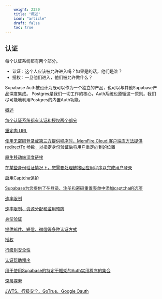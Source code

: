 ```yaml
---
    weight: 2320
    title: "概述"
    icon: "article"
    draft: false
    toc: true
---
```


## 认证

每个认证系统都有两个部分。

- 认证：这个人应该被允许进入吗？如果是的话，他们是谁？
- 授权：一旦他们进入，他们被允许做什么？

Supabase Auth被设计为既可以作为一个独立的产品，也可以与其他Supabase产品深度集成。 Postgres是我们一切工作的核心，Auth系统也遵循这一原则。我们尽可能地利用Postgres的内置Auth功能。

<div class="row flex-xl-wrap pb-4">
<div id="list-item" class="col-md-4 col-12 py-2">
  <a class="text-decoration-none text-reset" href="/docs/app/development_guide/auth/auth/">
  <div class="card h-100 features feature-full-bg rounded p-4 position-relative overflow-hidden border-1">
      <!-- <span class="h1 icon-color">
        <i class="material-icons align-middle">highlight</i>
      </span> -->
      <div class="card-body p-0 content">
        <p class="fs-5  card-title mb-1">概述</p>
        <p class="para card-text mb-0"> 每个认证系统都有认证和授权两个部分</p>
      </div>
    </div>
  </a>
</div>

<div id="list-item" class="col-md-4 col-12 py-2">
  <a class="text-decoration-none text-reset" href="/docs/app/development_guide/auth/redirect-urls/">
  <div class="card h-100 features feature-full-bg rounded p-4 position-relative overflow-hidden border-1">
      <!-- <span class="h1 icon-color">
        <i class="material-icons align-middle">highlight</i>
      </span> -->
      <div class="card-body p-0 content">
        <p class="fs-5  card-title mb-1">重定向 URL</p>
        <p class="para card-text mb-0"> 使用无密码登录或第三方提供程序时，MemFire Cloud 客户端库方法提供 redirectTo 参数，以指定身份验证后将用户重定向到的位置</p>
      </div>
    </div>
  </a>
</div>

<div id="list-item" class="col-md-4 col-12 py-2">
  <a class="text-decoration-none text-reset" href="/docs/app/development_guide/auth/native-mobile-deep-linking/">
  <div class="card h-100 features feature-full-bg rounded p-4 position-relative overflow-hidden border-1">
      <!-- <span class="h1 icon-color">
        <i class="material-icons align-middle">highlight</i>
      </span> -->
      <div class="card-body p-0 content">
        <p class="fs-5  card-title mb-1">原生移动端深度链接</p>
        <p class="para card-text mb-0"> 在某些身份验证情况下，您需要处理链接回应用程序以完成用户登录</p>
      </div>
    </div>
  </a>
</div>

<div id="list-item" class="col-md-4 col-12 py-2">
  <a class="text-decoration-none text-reset" href="/docs/app/development_guide/auth/auth-captcha/">
  <div class="card h-100 features feature-full-bg rounded p-4 position-relative overflow-hidden border-1">
      <!-- <span class="h1 icon-color">
        <i class="material-icons align-middle">highlight</i>
      </span> -->
      <div class="card-body p-0 content">
        <p class="fs-5  card-title mb-1">启用Captcha保护</p>
        <p class="para card-text mb-0"> Supabase为您提供了在登录、注册和密码重置表单中添加captcha的选项</p>
      </div>
    </div>
  </a>
</div>

<div id="list-item" class="col-md-4 col-12 py-2">
  <a class="text-decoration-none text-reset" href="/docs/app/development_guide/auth/rate-limiting/">
  <div class="card h-100 features feature-full-bg rounded p-4 position-relative overflow-hidden border-1">
      <!-- <span class="h1 icon-color">
        <i class="material-icons align-middle">highlight</i>
      </span> -->
      <div class="card-body p-0 content">
        <p class="fs-5  card-title mb-1">速率限制</p>
        <p class="para card-text mb-0"> 速率限制、资源分配和滥用预防</p>
      </div>
    </div>
  </a>
</div>

<div id="list-item" class="col-md-4 col-12 py-2">
  <a class="text-decoration-none text-reset" href="/docs/app/development_guide/auth/authentication/auth-email/">
  <div class="card h-100 features feature-full-bg rounded p-4 position-relative overflow-hidden border-1">
      <!-- <span class="h1 icon-color">
        <i class="material-icons align-middle">highlight</i>
      </span> -->
      <div class="card-body p-0 content">
        <p class="fs-5  card-title mb-1">身份验证</p>
        <p class="para card-text mb-0"> 提供邮件、短信、微信等多种认证方式</p>
      </div>
    </div>
  </a>
</div>

<div id="list-item" class="col-md-4 col-12 py-2">
  <a class="text-decoration-none text-reset" href="/docs/app/development_guide/auth/mandates/row-level-security/">
  <div class="card h-100 features feature-full-bg rounded p-4 position-relative overflow-hidden border-1">
      <!-- <span class="h1 icon-color">
        <i class="material-icons align-middle">highlight</i>
      </span> -->
      <div class="card-body p-0 content">
        <p class="fs-5  card-title mb-1">授权</p>
        <p class="para card-text mb-0"> 行级别安全性</p>
      </div>
    </div>
  </a>
</div>

<div id="list-item" class="col-md-4 col-12 py-2">
  <a class="text-decoration-none text-reset" href="/docs/app/development_guide/auth/auth-helpers/auth-helpers/">
  <div class="card h-100 features feature-full-bg rounded p-4 position-relative overflow-hidden border-1">
      <!-- <span class="h1 icon-color">
        <i class="material-icons align-middle">highlight</i>
      </span> -->
      <div class="card-body p-0 content">
        <p class="fs-5  card-title mb-1">认证帮助程序</p>
        <p class="para card-text mb-0"> 用于使用Supabase的特定于框架的Auth实用程序的集合</p>
      </div>
    </div>
  </a>
</div>

<div id="list-item" class="col-md-4 col-12 py-2">
  <a class="text-decoration-none text-reset" href="/docs/app/development_guide/auth/auth-helpers/auth-helpers/">
  <div class="card h-100 features feature-full-bg rounded p-4 position-relative overflow-hidden border-1">
      <!-- <span class="h1 icon-color">
        <i class="material-icons align-middle">highlight</i>
      </span> -->
      <div class="card-body p-0 content">
        <p class="fs-5  card-title mb-1">深层探索</p>
        <p class="para card-text mb-0"> JWTS、行级安全、GoTrue、Google Oauth</p>
      </div>
    </div>
  </a>
</div>
</div>